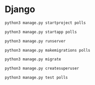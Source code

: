 # Django


```python
python3 manage.py startproject polls
```

```python
python3 manage.py startapp polls
```


```python
python3 manage.py runserver
```

```python
python3 manage.py makemigrations polls
```

```python
python3 manage.py migrate
```

```python
python3 manage.py createsuperuser
```

```python
python3 manage.py test polls
```
